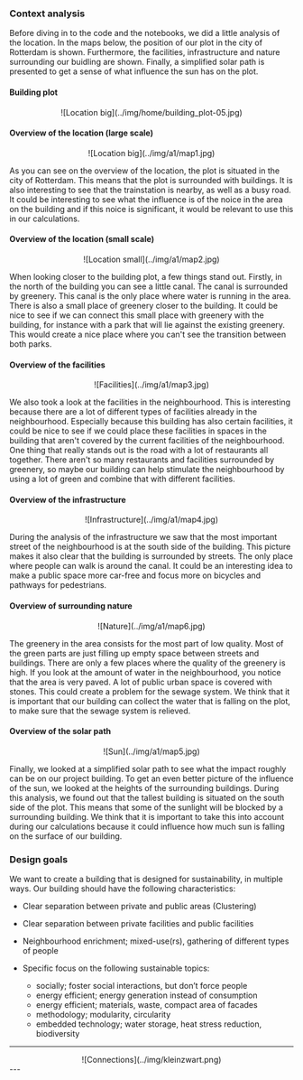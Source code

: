 ### Context analysis
Before diving in to the code and the notebooks, we did a little analysis of the location. In the maps below, the position of our plot in the city of Rotterdam is shown. Furthermore, the facilities, infrastructure and nature surrounding our buidling are shown. Finally, a simplified solar path is presented to get a sense of what influence the sun has on the plot.

#### Building plot
<center>
    ![Location big](../img/home/building_plot-05.jpg)
</center>

#### Overview of the location (large scale)
<center>
    ![Location big](../img/a1/map1.jpg)
</center>

As you can see on the overview of the location, the plot is situated in the city of Rotterdam. This means that the plot is surrounded with buildings. It is also interesting to see that the trainstation is nearby, as well as a busy road. It could be interesting to see what the influence is of the noice in the area on the building and if this noice is significant, it would be relevant to use this in our calculations. 

#### Overview of the location (small scale)
<center>
    ![Location small](../img/a1/map2.jpg)
</center>

When looking closer to the building plot, a few things stand out. Firstly, in the north of the building you can see a little canal. The canal is surrounded by greenery. This canal is the only place where water is running in the area. There is also a small place of greenery closer to the building. It could be nice to see if we can connect this small place with greenery with the building, for instance with a park that will lie against the existing greenery. This would create a nice place where you can't see the transition between both parks.      

#### Overview of the facilities
<center>
    ![Facilities](../img/a1/map3.jpg)
</center>

We also took a look at the facilities in the neighbourhood. This is interesting because there are a lot of different types of facilities already in the neighbourhood. Especially because this building has also certain facilities, it could be nice to see if we could place these facilities in spaces in the building that aren't covered by the current facilities of the neighbourhood. One thing that really stands out is the road with a lot of restaurants all together. There aren't so many restaurants and facilities surrounded by greenery, so maybe our building can help stimulate the neighbourhood by using a lot of green and combine that with different facilities. 

#### Overview of the infrastructure
<center>
    ![Infrastructure](../img/a1/map4.jpg)
</center>

During the analysis of the infrastructure we saw that the most important street of the neighbourhood is at the south side of the building. This picture makes it also clear that the building is surrounded by streets. The only place where people can walk is around the canal. It could be an interesting idea to make a public space more car-free and focus more on bicycles and pathways for pedestrians. 

#### Overview of surrounding nature
<center>
    ![Nature](../img/a1/map6.jpg)
</center>

The greenery in the area consists for the most part of low quality. Most of the green parts are just filling up empty space between streets and buildings. There are only a few places where the quality of the greenery is high. If you look at the amount of water in the neighbourhood, you notice that the area is very paved. A lot of public urban space is covered with stones. This could create a problem for the sewage system. We think that it is important that our building can collect the water that is falling on the plot, to make sure that the sewage system is relieved.  

#### Overview of the solar path
<center>
    ![Sun](../img/a1/map5.jpg)
</center>

Finally, we looked at a simplified solar path to see what the impact roughly can be on our project building. To get an even better picture of the influence of the sun, we looked at the heights of the surrounding buildings. During this analysis, we found out that the tallest building is situated on the south side of the plot. This means that some of the sunlight will be blocked by a surrounding building. We think that it is important to take this into account during our calculations because it could influence how much sun is falling on the surface of our building.  


### Design goals
We want to create a building that is designed for sustainability, in multiple ways. Our building should have the following characteristics:

+ Clear separation between private and public areas (Clustering)

+ Clear separation between private facilities and public facilities

+ Neighbourhood enrichment; mixed-use(rs), gathering of different types of people

+ Specific focus on the following sustainable topics:

    + socially; foster social interactions, but don’t force people
    + energy efficient; energy generation instead of consumption
    + energy efficient; materials, waste, compact area of facades
    + methodology; modularity, circularity 
    + embedded technology; water storage, heat stress reduction, biodiversity

---
<center>
   ![Connections](../img/kleinzwart.png)
</center>
---